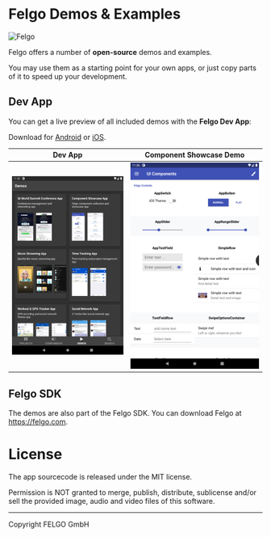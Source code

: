 # Felgo Demos & Examples

![Felgo](http://felgo.com/support/felgo-logo.png)

Felgo offers a number of **open-source** demos and examples.

You may use them as a starting point for your own apps, or just copy parts of it to speed up your development.


## Dev App

You can get a live preview of all included demos with the **Felgo Dev App**:

Download for [Android](https://play.google.com/store/apps/details?id=com.felgo.apps.FelgoLiveQt6) or [iOS](https://itunes.apple.com/us/app/qt-quick-felgo-qml-dev-app/id1669213808).

Dev App | Component Showcase Demo
:---:|:---:
![Dev App Preview 1](assets/dev-app-demos.png) | ![Dev App Preview 2](assets/dev-app-showcase.png)


## Felgo SDK

The demos are also part of the Felgo SDK. You can download Felgo at https://felgo.com.


# License

The app sourcecode is released under the MIT license.

Permission is NOT granted to merge, publish, distribute, sublicense and/or sell the provided image, audio and video files of this software.

---

Copyright FELGO GmbH
